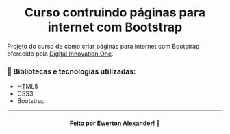 <h1 align="center">Curso contruindo páginas para internet com Bootstrap</h1>

Projeto do curso de como criar páginas para internet com Bootstrap oferecido pela [Digital Innovation One](https://digitalinnovation.one/sign-up?ref=FBAIQEAO9X "Digital Innovation One").

### :rocket: Bibliotecas e tecnologias utilizadas:
- HTML5
- CSS3
- Bootstrap

---

<h4 align="center">
    Feito por <a href="https://www.linkedin.com/in/ewerton-alexander-oliveira-batista-780869232/">Ewerton Alexander</a>!
    <g-emoji class="g-emoji" alias="wave" fallback-src="https://github.githubassets.com/images/icons/emoji/unicode/1f44b.png">👋</g-emoji>
</h4>
